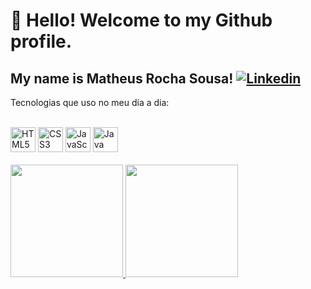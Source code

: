 # 👋 Hello! Welcome to my Github profile.
## My name is Matheus Rocha Sousa! [![Linkedin](https://img.shields.io/badge/LinkedIn-0077B5?style=for-the-badge&logo=linkedin&logoColor=white)]()



Tecnologias que uso no meu dia a dia:
<div style="display: inline_block"><br/>
  <img align="justify" alt="HTML5" src="https://cdn.jsdelivr.net/gh/devicons/devicon@latest/icons/html5/html5-plain-wordmark.svg" width="40" height="40"/>

  <img align="justify" alt="CSS3" src="https://cdn.jsdelivr.net/gh/devicons/devicon@latest/icons/css3/css3-plain-wordmark.svg" width="40" height="40"/>

  <img align="justify" alt="JavaScript" src="https://cdn.jsdelivr.net/gh/devicons/devicon@latest/icons/javascript/javascript-original.svg" width="40" height="40"/>

  <img align="justify" alt="Java" src="https://cdn.jsdelivr.net/gh/devicons/devicon@latest/icons/java/java-original-wordmark.svg" width="40" height="40"/>

</div>

<br/>

<div>
<a href="https://github.com/Marthplays">
<img loading="lazy" height="180em" src="https://github-readme-stats.vercel.app/api/?username=Marthplays&show_icons=true&theme=dracula&include_all_commits=true&count_private=true"/>
<img loading="lazy" height="180em" src="https://github-readme-stats.vercel.app/api/top-langs/?username=Marthplays&layout=compact&langs_count=7&theme=dracula"/>
</div>
